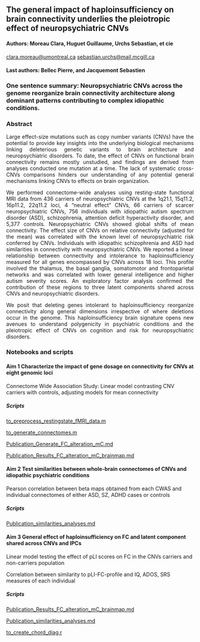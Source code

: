 ## The general impact of haploinsufficiency on brain connectivity underlies the pleiotropic effect of neuropsychiatric CNVs

#### Authors: Moreau Clara, Huguet Guillaume, Urchs Sebastian, et cie
clara.moreau@umontreal.ca
sebastian.urchs@mail.mcgill.ca 

#### Last authors: Bellec Pierre, and Jacquemont Sebastien 

### One sentence summary: Neuropsychiatric CNVs across the genome reorganize brain connectivity architecture along dominant patterns contributing to complex idiopathic conditions.

### Abstract
<p align="justify"> Large effect-size mutations such as copy number variants (CNVs) have the potential to provide key insights into the underlying biological mechanisms linking deleterious genetic variants to brain architecture and neuropsychiatric disorders. To date, the effect of CNVs on functional brain connectivity remains mostly unstudied, and findings are derived from analyses conducted one mutation at a time. The lack of systematic cross-CNVs comparisons hinders our understanding of any potential general mechanisms linking CNVs to effects on brain organization. </p>
<p align="justify"> We performed connectome-wide analyses using resting-state functional MRI data from 436 carriers of neuropsychiatric CNVs at the 1q21.1, 15q11.2, 16p11.2, 22q11.2 loci, 4 “neutral effect” CNVs, 66 carriers of scarcer neuropsychiatric CNVs, 756 individuals with idiopathic autism spectrum disorder (ASD), schizophrenia, attention deficit hyperactivity disorder, and 5,377 controls.
Neuropsychiatric CNVs showed global shifts of mean connectivity. The effect size of CNVs on relative connectivity (adjusted for the mean) was correlated with the known level of neuropsychiatric risk conferred by CNVs. Individuals with idiopathic schizophrenia and ASD had similarities in connectivity with neuropsychiatric CNVs. We reported a linear relationship between connectivity and intolerance to haploinsufficiency measured for all genes encompassed by CNVs across 18 loci. This profile involved the thalamus, the basal ganglia, somatomotor and frontoparietal networks and was correlated with lower general intelligence and higher autism severity scores. An exploratory factor analysis confirmed the contribution of these regions to three latent components shared across CNVs and neuropsychiatric disorders. </p>
<p align="justify"> We posit that deleting genes intolerant to haploinsufficiency reorganize connectivity along general dimensions irrespective of where deletions occur in the genome. This haploinsufficiency brain signature opens new avenues to understand polygenicity in psychiatric conditions and the pleiotropic effect of CNVs on cognition and risk for neuropsychiatric disorders. </p>

### Notebooks and scripts

#### Aim 1 Characterize the impact of gene dosage on connectivity for CNVs at eight genomic loci

Connectome Wide Association Study: Linear model contrasting CNV carriers with controls, adjusting models for mean connectivity </p>
##### Scripts
[to_preprocess_restingstate_fMRI_data.m](https://github.com/claramoreau9/NeuropsychiatricCNVs_Connectivity/blob/master/to_preprocess_restingstate_fMRI_data.m) </p>
[to_generate_connectomes.m](https://github.com/claramoreau9/NeuropsychiatricCNVs_Connectivity/blob/master/to_generate_connectomes.m) </p>
[Publication_Generate_FC_alteration_mC.md](https://github.com/claramoreau9/NeuropsychiatricCNVs_Connectivity/blob/master/Publication_Generate_FC_alteration_mC.md)</p>
[Publication_Results_FC_alteration_mC_brainmap.md](https://github.com/claramoreau9/NeuropsychiatricCNVs_Connectivity/blob/master/Publication_Results_FC_alteration_mC_brainmap.md)</p>


#### Aim 2 Test similarities between whole-brain connectomes of CNVs and idiopathic psychiatric conditions
Pearson correlation between beta maps obtained from each CWAS and individual connectomes of either ASD, SZ, ADHD cases or controls 
##### Scripts
[Publication_similarities_analyses.md](https://github.com/claramoreau9/NeuropsychiatricCNVs_Connectivity/blob/master/Publication_similarities_analyses.md) </p>

#### Aim 3 General effect of haploinsufficiency on FC and latent component shared across CNVs and IPCs
Linear model testing the effect of pLI scores on FC in the CNVs carriers and non-carriers population </p>
Correlation between similarity to pLI-FC-profile and IQ, ADOS, SRS measures of each individual </p>
##### Scripts
[Publication_Results_FC_alteration_mC_brainmap.md](https://github.com/claramoreau9/NeuropsychiatricCNVs_Connectivity/blob/master/Publication_Results_FC_alteration_mC_brainmap.md)</p>
[Publication_similarities_analyses.md](https://github.com/claramoreau9/NeuropsychiatricCNVs_Connectivity/blob/master/Publication_similarities_analyses.md) </p>
[to_create_chord_diag.r](https://github.com/claramoreau9/NeuropsychiatricCNVs_Connectivity/blob/master/to_create_chord_diag.r) </p>
